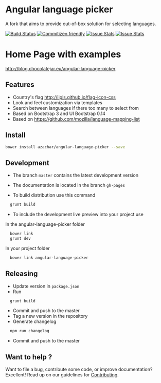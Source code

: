 # Angular language picker
A fork that aims to provide out-of-box solution for selecting languages.

[![Build Status](https://travis-ci.org/azachar/angular-language-picker.svg)](https://travis-ci.org/azachar/angular-language-picker) [![Commitizen friendly](https://img.shields.io/badge/commitizen-friendly-brightgreen.svg)](http://commitizen.github.io/cz-cli/) [![Issue Stats](http://issuestats.com/github/azachar/angular-language-picker/badge/pr?style=flat)](http://issuestats.com/github/azachar/angular-language-picker) [![Issue Stats](http://issuestats.com/github/azachar/angular-language-picker/badge/issue?style=flat)](http://issuestats.com/github/azachar/angular-language-picker)


# Home Page with examples
http://blog.chocolatejar.eu/angular-language-picker


## Features
* Country's flag http://lipis.github.io/flag-icon-css
* Look and feel customization via templates
* Search between languages if there too many to select from
* Based on Bootstrap 3 and UI Bootstrap 0.14
* Based on https://github.com/mozilla/language-mapping-list

## Install

```bash
bower install azachar/angular-language-picker --save
```

## Development

* The branch ``master`` contains the latest development version
* The documentation is located in the branch ``gh-pages``

* To build distribution use this command
```bash
  grunt build
```
* To include the development live preview into your project use

In the angular-language-picker folder

```bash
  bower link
  grunt dev
```

In your project folder

```bash
  bower link angular-language-picker
```

## Releasing

* Update version in ``package.json``
* Run

```bash
  grunt build
```

* Commit and push to the master
* Tag a new version in the repository
* Generate changelog

```bash
  npm run changelog
```

* Commit and push to the master

## Want to help ?
Want to file a bug, contribute some code, or improve documentation? Excellent! Read up on our guidelines for [Contributing](CONTRIBUTING.md).
